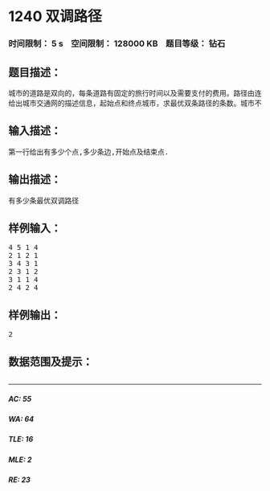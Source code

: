 # 1240 双调路径   
### 时间限制： 5 s&nbsp;&nbsp;&nbsp;&nbsp;空间限制： 128000 KB&nbsp;&nbsp;&nbsp;&nbsp;题目等级： 钻石  
## 题目描述：  

<pre>
城市的道路是双向的，每条道路有固定的旅行时间以及需要支付的费用。路径由连续的道路组成。总时间是各条道路旅行时间的和，总费用是各条道路所支付费用的总和。同样的出发地和目的地，如果路径A比路径B所需时间少且费用低，那么我们说路径A比路径B好。对于某条路径，如果没有其他路径比它好，那么该路径被称为最优双调路径。这样的路径可能不止一条，或者说根本不存在。   
给出城市交通网的描述信息，起始点和终点城市，求最优双条路径的条数。城市不超过100个，边数不超过300，每条边上的费用和时间都不超过100。
</pre>
  
  
## 输入描述：  

<pre>
第一行给出有多少个点,多少条边,开始点及结束点.
</pre>
  
  
## 输出描述：  

<pre>
有多少条最优双调路径
</pre>
  
  
## 样例输入：  

<pre>
4 5 1 4  
2 1 2 1  
3 4 3 1  
2 3 1 2  
3 1 1 4  
2 4 2 4
</pre>
  
  
## 样例输出：  

<pre>
2
</pre>
  
  
## 数据范围及提示：  

<pre>
</pre>
  
  
***  

##### AC: 55  
##### WA: 64  
##### TLE: 16  
##### MLE: 2  
##### RE: 23  
